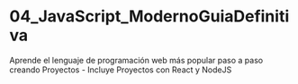 # 04_JavaScript_ModernoGuiaDefinitiva
Aprende el lenguaje de programación web más popular paso a paso creando Proyectos - Incluye Proyectos con React y NodeJS
